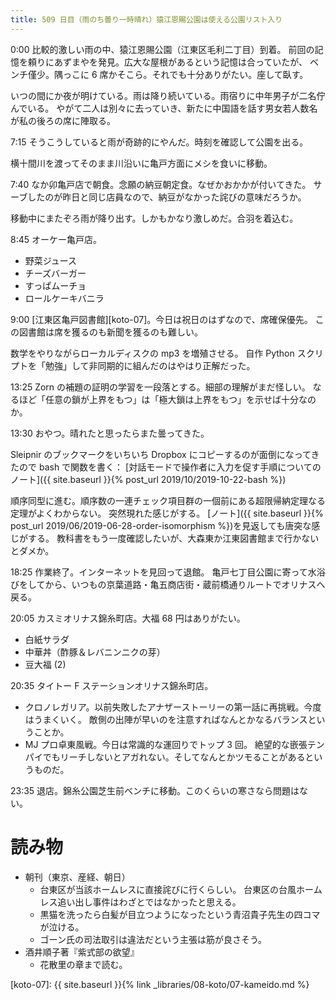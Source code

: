 ```yaml
---
title: 509 日目（雨のち曇り一時晴れ）猿江恩賜公園は使える公園リスト入り
---
```


0:00 比較的激しい雨の中、猿江恩賜公園（江東区毛利二丁目）到着。
前回の記憶を頼りにあずまやを発見。広大な屋根があるという記憶は合っていたが、
ベンチ僅少。隅っこに 6 席かそこら。それでも十分ありがたい。座して臥す。

いつの間にか夜が明けている。雨は降り続いている。雨宿りに中年男子が二名佇んでいる。
やがて二人は別々に去っていき、新たに中国語を話す男女若人数名が私の後ろの席に陣取る。

7:15 そうこうしていると雨が奇跡的にやんだ。時刻を確認して公園を出る。

横十間川を渡ってそのまま川沿いに亀戸方面にメシを食いに移動。

7:40 なか卯亀戸店で朝食。念願の納豆朝定食。なぜかおかかが付いてきた。
サーブしたのが昨日と同じ店員なので、納豆がなかった詫びの意味だろうか。

移動中にまたぞろ雨が降り出す。しかもかなり激しめだ。合羽を着込む。

8:45 オーケー亀戸店。

* 野菜ジュース
* チーズバーガー
* すっぱムーチョ
* ロールケーキバニラ

9:00 [江東区亀戸図書館][koto-07]。今日は祝日のはずなので、席確保優先。
この図書館は席を獲るのも新聞を獲るのも難しい。

数学をやりながらローカルディスクの mp3 を増殖させる。
自作 Python スクリプトを「勉強」して非同期的に組んだのはやはり正解だった。

13:25 Zorn の補題の証明の学習を一段落とする。細部の理解がまだ怪しい。
なるほど「任意の鎖が上界をもつ」は「極大鎖は上界をもつ」を示せば十分なのか。

13:30 おやつ。晴れたと思ったらまた曇ってきた。

Sleipnir のブックマークをいちいち Dropbox にコピーするのが面倒になってきたので bash で関数を書く：
[対話モードで操作者に入力を促す手順についてのノート]({{ site.baseurl }}{% post_url 2019/10/2019-10-22-bash %})

順序同型に進む。順序数の一連チェック項目群の一個前にある超限帰納定理なる定理がよくわからない。
突然現れた感じがする。
[ノート]({{ site.baseurl }}{% post_url 2019/06/2019-06-28-order-isomorphism %})を見返しても唐突な感じがする。
教科書をもう一度確認したいが、大森東か江東図書館まで行かないとダメか。

18:25 作業終了。インターネットを見回って退館。
亀戸七丁目公園に寄って水浴びをしてから、いつもの京葉道路・亀五商店街・蔵前橋通りルートでオリナスへ戻る。

20:05 カスミオリナス錦糸町店。大福 68 円はありがたい。

* 白紙サラダ
* 中華丼（酢豚＆レバニンニクの芽）
* 豆大福 (2)

20:35 タイトー F ステーションオリナス錦糸町店。

* クロノレガリア。以前失敗したアナザーストーリーの第一話に再挑戦。今度はうまくいく。
  敵側の出陣が早いのを注意すればなんとかなるバランスということか。
* MJ プロ卓東風戦。今日は常識的な運回りでトップ 3 回。
  絶望的な嵌張テンパイでもリーチしないとアガれない。そしてなんとかツモることがあるというものだ。

23:35 退店。錦糸公園芝生前ベンチに移動。このくらいの寒さなら問題はない。

# 読み物

* 朝刊（東京、産経、朝日）
  * 台東区が当該ホームレスに直接詫びに行くらしい。
    台東区の台風ホームレス追い出し事件はわざとではなかったと思える。
  * 黒猫を洗ったら白髪が目立つようになったという青沼貴子先生の四コマが泣ける。
  * ゴーン氏の司法取引は違法だという主張は筋が良さそう。
* 酒井順子著『紫式部の欲望』
  * 花散里の章まで読む。

[koto-07]: {{ site.baseurl }}{% link _libraries/08-koto/07-kameido.md %}
